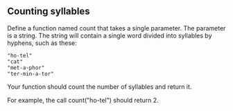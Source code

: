 ## Counting syllables
Define a function named count that takes a single parameter. The parameter is a string. The string will contain a single word divided into syllables by hyphens, such as these:

<pre><code>"ho-tel"
"cat"
"met-a-phor"
"ter-min-a-tor"
</code></pre>

Your function should count the number of syllables and return it.

For example, the call count("ho-tel") should return 2.